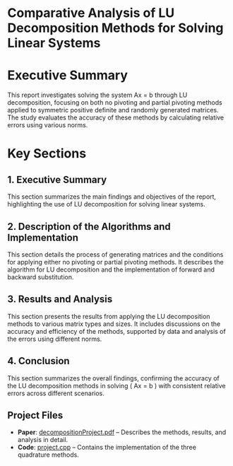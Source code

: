 # Comparative Analysis of LU Decomposition Methods for Solving Linear Systems

# Executive Summary
This report investigates solving the system Ax = b through LU decomposition, focusing on both no pivoting and partial pivoting methods applied to symmetric positive definite and randomly generated matrices. The study evaluates the accuracy of these methods by calculating relative errors using various norms.

# Key Sections

## 1. Executive Summary
This section summarizes the main findings and objectives of the report, highlighting the use of LU decomposition for solving linear systems.

## 2. Description of the Algorithms and Implementation
This section details the process of generating matrices and the conditions for applying either no pivoting or partial pivoting methods. It describes the algorithm for LU decomposition and the implementation of forward and backward substitution.

## 3. Results and Analysis
This section presents the results from applying the LU decomposition methods to various matrix types and sizes. It includes discussions on the accuracy and efficiency of the methods, supported by data and analysis of the errors using different norms.

## 4. Conclusion
This section summarizes the overall findings, confirming the accuracy of the LU decomposition methods in solving \( Ax = b \) with consistent relative errors across different scenarios.

## Project Files
- **Paper**: [decompositionProject.pdf](decompositionProject.pdf) – Describes the methods, results, and analysis in detail.  
- **Code**: [project.cpp](project.cpp) – Contains the implementation of the three quadrature methods.  


